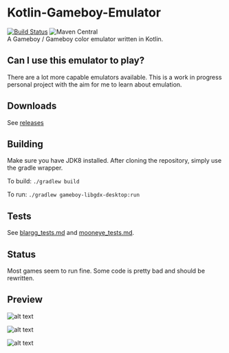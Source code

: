 # Kotlin-Gameboy-Emulator 
[![Build Status](https://www.travis-ci.com/stan-roelofs/Kotlin-Gameboy-Emulator.svg?branch=master)](https://www.travis-ci.com/stan-roelofs/Kotlin-Gameboy-Emulator)
 ![Maven Central](https://img.shields.io/maven-central/v/nl.stanroelofs/gameboy-lib)
\
A Gameboy / Gameboy color emulator written in Kotlin.

## Can I use this emulator to play?
There are a lot more capable emulators available. 
This is a work in progress personal project with the aim for me to learn about emulation.

## Downloads
See [releases](https://github.com/stan-roelofs/Kotlin-Gameboy-Emulator/releases)

## Building
Make sure you have JDK8 installed.
After cloning the repository, simply use the gradle wrapper.

To build:
`./gradlew build`

To run:
`./gradlew gameboy-libgdx-desktop:run`

## Tests
See [blargg_tests.md](blargg_tests.md) and [mooneye_tests.md](mooneye_tests.md).

## Status
Most games seem to run fine. Some code is pretty bad and should be rewritten. 

## Preview
![alt text](res/preview.gif)

![alt text](res/preview2.gif)

![alt text](res/preview3.gif)
